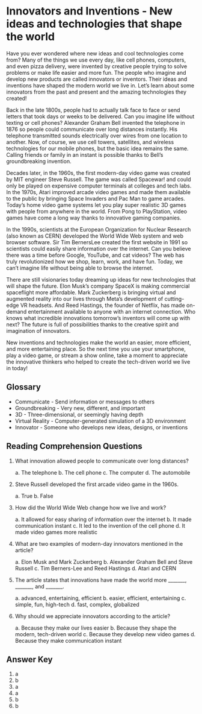 # Innovators and Inventions - New ideas and technologies that shape the world

Have you ever wondered where new ideas and cool technologies come from? Many of the things we use every day, like cell phones, computers, and even pizza delivery, were invented by creative people trying to solve problems or make life easier and more fun. The people who imagine and develop new products are called innovators or inventors. Their ideas and inventions have shaped the modern world we live in. Let’s learn about some innovators from the past and present and the amazing technologies they created!

Back in the late 1800s, people had to actually talk face to face or send letters that took days or weeks to be delivered. Can you imagine life without texting or cell phones? Alexander Graham Bell invented the telephone in 1876 so people could communicate over long distances instantly. His telephone transmitted sounds electrically over wires from one location to another. Now, of course, we use cell towers, satellites, and wireless technologies for our mobile phones, but the basic idea remains the same. Calling friends or family in an instant is possible thanks to Bell’s groundbreaking invention.

Decades later, in the 1960s, the first modern-day video game was created by MIT engineer Steve Russell. The game was called Spacewar! and could only be played on expensive computer terminals at colleges and tech labs. In the 1970s, Atari improved arcade video games and made them available to the public by bringing Space Invaders and Pac Man to game arcades. Today’s home video game systems let you play super realistic 3D games with people from anywhere in the world. From Pong to PlayStation, video games have come a long way thanks to innovative gaming companies.

In the 1990s, scientists at the European Organization for Nuclear Research (also known as CERN) developed the World Wide Web system and web browser software. Sir Tim BernersLee created the first website in 1991 so scientists could easily share information over the internet. Can you believe there was a time before Google, YouTube, and cat videos? The web has truly revolutionized how we shop, learn, work, and have fun. Today, we can’t imagine life without being able to browse the internet.

There are still visionaries today dreaming up ideas for new technologies that will shape the future. Elon Musk’s company SpaceX is making commercial spaceflight more affordable. Mark Zuckerberg is bringing virtual and augmented reality into our lives through Meta’s development of cutting-edge VR headsets. And Reed Hastings, the founder of Netflix, has made on-demand entertainment available to anyone with an internet connection. Who knows what incredible innovations tomorrow’s inventors will come up with next? The future is full of possibilities thanks to the creative spirit and imagination of innovators.

New inventions and technologies make the world an easier, more efficient, and more entertaining place. So the next time you use your smartphone, play a video game, or stream a show online, take a moment to appreciate the innovative thinkers who helped to create the tech-driven world we live in today!

## Glossary

- Communicate - Send information or messages to others
- Groundbreaking - Very new, different, and important
- 3D - Three-dimensional, or seemingly having depth
- Virtual Reality - Computer-generated simulation of a 3D environment
- Innovator - Someone who develops new ideas, designs, or inventions

## Reading Comprehension Questions

1. What innovation allowed people to communicate over long distances?

   a. The telephone
   b. The cell phone
   c. The computer
   d. The automobile

2. Steve Russell developed the first arcade video game in the 1960s.

   a. True
   b. False

3. How did the World Wide Web change how we live and work?

   a. It allowed for easy sharing of information over the internet
   b. It made communication instant
   c. It led to the invention of the cell phone
   d. It made video games more realistic

4. What are two examples of modern-day innovators mentioned in the article?

   a. Elon Musk and Mark Zuckerberg
   b. Alexander Graham Bell and Steve Russell
   c. Tim Berners-Lee and Reed Hastings
   d. Atari and CERN

5. The article states that innovations have made the world more _______, _______, and _______.

   a. advanced, entertaining, efficient
   b. easier, efficient, entertaining
   c. simple, fun, high-tech
   d. fast, complex, globalized

6. Why should we appreciate innovators according to the article?

   a. Because they make our lives easier
   b. Because they shape the modern, tech-driven world
   c. Because they develop new video games
   d. Because they make communication instant

## Answer Key

1. a
2. b
3. a
4. a
5. b
6. b

